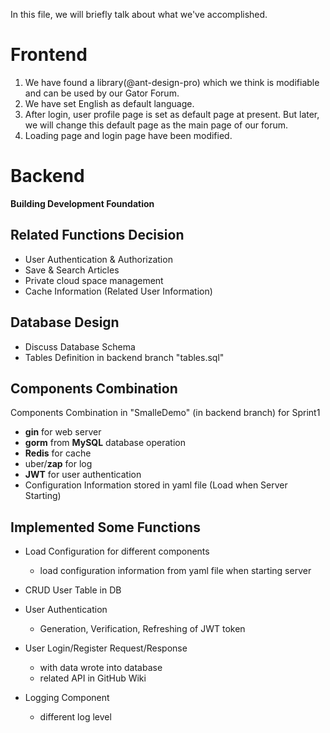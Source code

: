 In this file, we will briefly talk about what we've accomplished.


# Frontend
 1. We have found a library(@ant-design-pro) which we think is modifiable and can be used by our Gator Forum.
 2. We have set English as default language.
 3. After login, user profile page is set as default page at present. But later, we will change this default page as the main page of our forum.
 4. Loading page and login page have been modified.





# Backend

**Building Development Foundation**

## Related Functions Decision

- User Authentication & Authorization
- Save & Search Articles
- Private cloud space management
- Cache Information (Related User Information)

## Database Design

- Discuss Database Schema
- Tables Definition in backend branch "tables.sql"

## Components Combination

Components Combination in "SmalleDemo" (in backend branch) for Sprint1

- **gin** for web server
- **gorm** from **MySQL** database operation
- **Redis** for cache
- uber/**zap** for log
- **JWT** for user authentication
- Configuration Information stored in yaml file (Load when Server Starting)

## Implemented Some Functions

- Load Configuration for different components
  - load configuration information from yaml file when starting server

- CRUD User Table in DB

- User Authentication 

  - Generation, Verification, Refreshing  of JWT token

- User Login/Register Request/Response

  - with data wrote into database
  - related API in GitHub Wiki

- Logging Component

  - different log level

  
